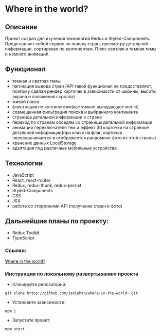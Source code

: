 # Where in the world?

## Описание
Проект создан для изучения технологий Redux и Styled-Components. Представляет собой сервис по поиску стран, просмотру детальной 
информации, сортировке по континентам. Плюс светлая и темная темы и немного анимаций.

## Функционал
- темная и светлая темы
- пагинация вывода стран (API такой функционал не предоставляет, поэтому сделан рендер карточек в зависимости от ширины, высоты экрана и положения скролла)
- живой поиск
- фильтрация по континентам(кастомное выпадающее меню)
- совмещенная фильтрация поиска и выбранного континента
- страница детальной информации о стране
- переход по странам соседям со страницы детальной информации
- анимации переключателя тем и эффект 3d карточки на странице детальной информации(при клике на флаг, карточка переворачивается и отображается рандомное фото из этой страны)
- хранение данных LocalStorage
- адаптация под различные мобильные устройства

## Технологии
- JavaScript
- React, react-router
- Redux, redux-thunk, redux-persist
- Styled-Components
- CSS
- JSX
- работа со сторонними API (получение стран и фото)

## Дальнейшие планы по проекту:
- Redux Toolkit
- TypeScript

### Ссылки:
[Where in the world?](https://where-in-the-world-six-ruddy.vercel.app/)

### Инструкция по локальному развертыванию проекта
- Клонируйте репозиторий:
```
git clone https://github.com/jakiehan/where-in-the-world-.git
```
- Установите зависимости:
```
npm i
```
- Запустите проект:
```
npm start
```